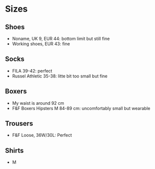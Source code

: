 # Sizes

## Shoes

* Noname, UK 9, EUR 44: bottom limit but still fine
* Working shoes, EUR 43: fine

## Socks

* FILA 39-42: perfect
* Russel Athletic 35-38: litte bit too small but fine

## Boxers

* My waist is around 92 cm
* F&F Boxers Hipsters M 84-89 cm: uncomfortably small but wearable

## Trousers

* F&F Loose, 36W/30L: Perfect

## Shirts

* M

